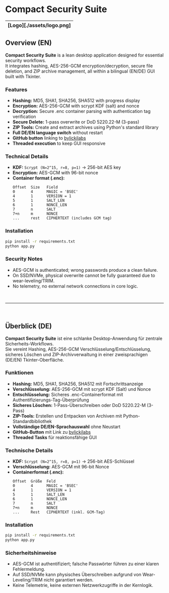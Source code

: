 # Compact Security Suite

|[Logo][./assets/logo.png]|
|---|

## Overview (EN)
**Compact Security Suite** is a lean desktop application designed for essential security workflows.  
It integrates hashing, AES-256-GCM encryption/decryption, secure file deletion, and ZIP archive management, all within a bilingual (EN/DE) GUI built with Tkinter.

### Features
- **Hashing:** MD5, SHA1, SHA256, SHA512 with progress display
- **Encryption:** AES-256-GCM with scrypt KDF (salt) and nonce
- **Decryption:** Secure .enc container parsing with authentication tag verification
- **Secure Delete:** 1-pass overwrite or DoD 5220.22-M (3-pass)
- **ZIP Tools:** Create and extract archives using Python's standard library
- **Full DE/EN language switch** without restart
- **GitHub button** linking to [bylickilabs](https://github.com/bylickilabs)
- **Threaded execution** to keep GUI responsive

### Technical Details
- **KDF:** `Scrypt (N=2^15, r=8, p=1)` → 256-bit AES key
- **Encryption:** AES-GCM with 96-bit nonce
- **Container format (.enc):**
  ```
  Offset  Size   Field
  0       4      MAGIC = 'BSEC'
  4       1      VERSION = 1
  5       1      SALT_LEN
  6       1      NONCE_LEN
  7       n      SALT
  7+n     m      NONCE
  ...     rest   CIPHERTEXT (includes GCM tag)
  ```

### Installation
```bash
pip install -r requirements.txt
python app.py
```

### Security Notes
- AES-GCM is authenticated; wrong passwords produce a clean failure.
- On SSD/NVMe, physical overwrite cannot be fully guaranteed due to wear-leveling/TRIM.
- No telemetry, no external network connections in core logic.

<br>

---

<br>

## Überblick (DE)
**Compact Security Suite** ist eine schlanke Desktop-Anwendung für zentrale Sicherheits-Workflows.  
Sie vereint Hashing, AES-256-GCM Verschlüsselung/Entschlüsselung, sicheres Löschen und ZIP-Archivverwaltung in einer zweisprachigen (DE/EN) Tkinter-Oberfläche.

### Funktionen
- **Hashing:** MD5, SHA1, SHA256, SHA512 mit Fortschrittsanzeige
- **Verschlüsselung:** AES-256-GCM mit scrypt KDF (Salt) und Nonce
- **Entschlüsselung:** Sicheres .enc-Containerformat mit Authentifizierungs-Tag-Überprüfung
- **Sicheres Löschen:** 1-Pass-Überschreiben oder DoD 5220.22-M (3-Pass)
- **ZIP-Tools:** Erstellen und Entpacken von Archiven mit Python-Standardbibliothek
- **Vollständige DE/EN-Sprachauswahl** ohne Neustart
- **GitHub-Button** mit Link zu [bylickilabs](https://github.com/bylickilabs)
- **Threaded Tasks** für reaktionsfähige GUI

### Technische Details
- **KDF:** `Scrypt (N=2^15, r=8, p=1)` → 256-bit AES-Schlüssel
- **Verschlüsselung:** AES-GCM mit 96-bit Nonce
- **Containerformat (.enc):**
  ```
  Offset  Größe  Feld
  0       4      MAGIC = 'BSEC'
  4       1      VERSION = 1
  5       1      SALT_LEN
  6       1      NONCE_LEN
  7       n      SALT
  7+n     m      NONCE
  ...     Rest   CIPHERTEXT (inkl. GCM-Tag)
  ```

### Installation
```bash
pip install -r requirements.txt
python app.py
```

### Sicherheitshinweise
- AES-GCM ist authentifiziert; falsche Passwörter führen zu einer klaren Fehlermeldung.
- Auf SSD/NVMe kann physisches Überschreiben aufgrund von Wear-Leveling/TRIM nicht garantiert werden.
- Keine Telemetrie, keine externen Netzwerkzugriffe in der Kernlogik.
